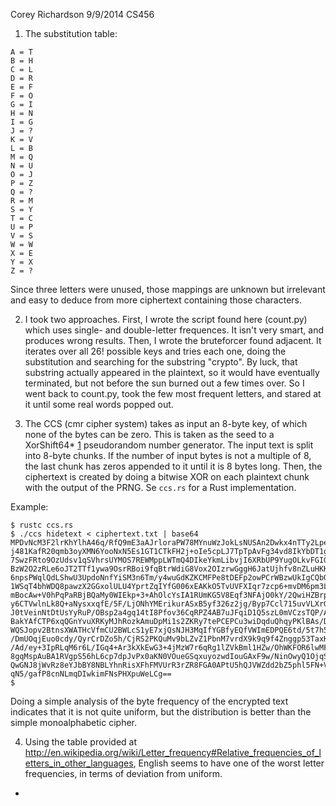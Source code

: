 Corey Richardson
9/9/2014
CS456

1. The substitution table:

```
A = T
B = H
C = L
D = R
E = F
F = O
G = I
H = N
I = G
J = ?
K = V
L = B
M = Q
N = U
O = J
P = Z
Q = ?
R = M
S = Y
T = C
U = P
V = S
W = W
X = E
Y = X
Z = ?
```

Since three letters were unused, those mappings are unknown but irrelevant and
easy to deduce from more ciphertext containing those characters.

2. I took two approaches. First, I wrote the script found here (count.py)
   which uses single- and double-letter frequences. It isn't very smart,
   and produces wrong results. Then, I wrote the bruteforcer found adjacent.
   It iterates over all 26! possible keys and tries each one, doing the
   substitution and searching for the substring "crypto". By luck, that
   substring actually appeared in the plaintext, so it would have eventually
   terminated, but not before the sun burned out a few times over. So I went
   back to count.py, took the few most frequent letters, and stared at it
   until some real words popped out.

3. The CCS (cmr cipher system) takes as input an 8-byte key, of which none of
   the bytes can be zero. This is taken as the seed to a XorShift64\* [1]
   pseudorandom number generator. The input text is split into 8-byte chunks.
   If the number of input bytes is not a multiple of 8, the last chunk has
   zeros appended to it until it is 8 bytes long. Then, the ciphertext is
   created by doing a bitwise XOR on each plaintext chunk with the output of
   the PRNG. Se `ccs.rs` for a Rust implementation.

Example:

```
$ rustc ccs.rs
$ ./ccs hidetext < ciphertext.txt | base64
MPDvNcM3F2lrKhYlhA46q/RfQ9mE3aAJrloraPW78MYnuWzJokLsNUSAn2Dwkx4nTTy2LpeKSZY/
j481KafR20qmb3oyXMN6YooNxN5Es1GT1CTkFH2j+oIe5cpLJ7TpTpAvFg34vd8IkYbDT1g4bKJ7
7SwzFRto9OzUdsv1qSVhrsUYMOS7REWMppLWTmQ4DIkeYkmLibvjI6XRbUP9YugOLkvFGIGAl44G
BzW2O2zRLe6oJT2TTf1ywa9OsrRBoi9fqBtrWdiG8Vox2OIzrwGggH6JatUjhfv8nZLuHKKjYRJc
6npsPWqlQdLShwU3UpdoNnfYiSM3n6Tm/y4wuGdKZKCMFPe8tDEFp2owPCrWBzwUkIgCQbQg987h
1WSqT4bhWDQ8pawzX2GGxolULU4YprtZqIYfG006xEAKkO5TvUVFXIqr7zcp6+mvDM6pm3LjZzpY
mBocAw+V0hPqPaRBjBQaMy0WIEkp+3+AhOlcYsIA1RUmKG5V8Eqf3NFAjO0kY/2QwiHZBrp342QB
y6CTVwlnLk8Q+aNysxxqfE/5F/LjONhYMErikurASxB5yf326z2jg/Byp7Ccl715uvVLXrGskLmL
J0tVeinNtDtUsYyRuP/OBsp2a4gq14tI8Pfov36CqRPZ4AB7uJFqiD1Q5szL0mVCzsTQP/A2XRPo
BakYAfCTP6xqQGnYvuXRKyMJhRozkAmuDpMi1s2ZKRy7tePCEPCu3wiDqduQhqyPKlBAs/Ds/kkL
WQSJopv2BtnsXWATHcVfmCU2BWLcS1yE7xjQsNJH3MqIfYGBfyEQfVWImEDPQE6td/5t7h56WWYh
/DmUOqjEuo0cdy/QyrCrDZo5h/CjRS2PKQuMv9bLZvZ1PbnM7vrdX9k9q9f4Znggp53TaxKE/+4n
/Ad/ey+3IpRLqM6r6L/IGq4+Ar3kXkEwG3+4jMzW7r6qRg1lZVkBml1HZw/OhWKFOR6lwMFR5rci
8gqMspAuBA1RVgpS56hL6cp7dpJvPx0aKN0VOueGSqxuyozwdIouGAxF9w/NinOwyQ1OjqSbqNHv
QwGNJ8jWvRz8eYJbBY8NBLYhnRisXFhFMVUrR3rZR8FGA0APtU5hQJVWZdd2bZ5phl5FN+VPCViQ
qN5/gafP8cnNLmqDIwkimFNsPHXpuWeLCg==
$
```

Doing a simple analysis of the byte frequency of the encrypted text indicates
that it is not quite uniform, but the distribution is better than the simple
monoalphabetic cipher.

4. Using the table provided at
   http://en.wikipedia.org/wiki/Letter_frequency#Relative_frequencies_of_letters_in_other_languages,
   English seems to have one of the worst letter frequencies, in terms of
   deviation from uniform.

- [1]: arXiv:1402.6246 (http://arxiv.org/abs/1402.6246)
